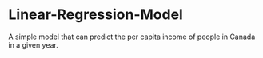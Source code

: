# Linear-Regression-Model
A simple model that can predict the per capita income of people in Canada in a given year.
